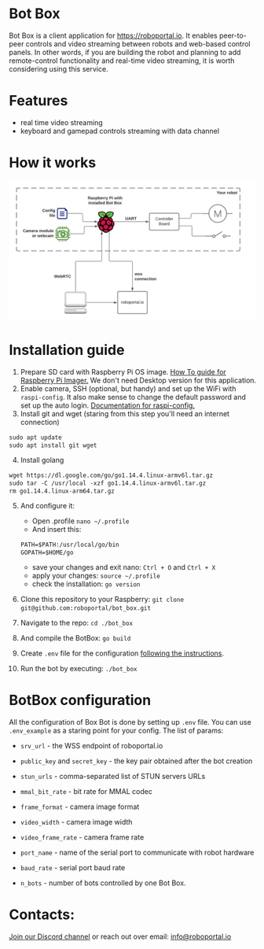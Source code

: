 # Bot Box

Bot Box is a client application for https://roboportal.io.
It enables peer-to-peer controls and video streaming between robots and web-based control panels. In other words, if you are building the robot and planning to add remote-control functionality and real-time video streaming, it is worth considering using this service.

# Features

- real time video streaming
- keyboard and gamepad controls streaming with data channel

# How it works

![System diagram](./doc/system_diagram.png)

# Installation guide

1. Prepare SD card with Raspberry Pi OS image. [How To guide for Raspberry Pi Imager.](https://www.youtube.com/watch?v=ntaXWS8Lk34) We don't need Desktop version for this application.
2. Enable camera, SSH (optional, but handy) and set up the WiFi with `raspi-config`. It also make sense to change the default password and set up the auto login. [ Documentation for raspi-config.](https://www.raspberrypi.org/documentation/configuration/raspi-config.md)
3. Install git and wget (staring from this step you'll need an internet connection)
  ```
  sudo apt update
  sudo apt install git wget
  ```
4. Install golang
  ```
  wget https://dl.google.com/go/go1.14.4.linux-armv6l.tar.gz
  sudo tar -C /usr/local -xzf go1.14.4.linux-armv6l.tar.gz
  rm go1.14.4.linux-arm64.tar.gz
  ```
  
5. And configure it:
    - Open .profile `nano ~/.profile`
    - And insert this:
    ```
    PATH=$PATH:/usr/local/go/bin
    GOPATH=$HOME/go
    ```
    - save your changes and exit nano: `Ctrl + O` and `Ctrl + X`
    - apply your changes: `source ~/.profile`
    - check the installation: `go version`
   
6. Clone this repository to your Raspberry:
   `git clone git@github.com:roboportal/bot_box.git`

7. Navigate to the repo: `cd ./bot_box`
8. And compile the BotBox: `go build`
9. Create `.env` file for the configuration [following the instructions](#botbox-configuration).
10. Run the bot by executing: `./bot_box`

# BotBox configuration

All the configuration of Box Bot is done by setting up `.env` file. You can use `.env_example` as a staring point for your config.
The list of params:
- `srv_url` - the WSS endpoint of roboportal.io
- `public_key` and `secret_key` - the key pair obtained after the bot creation
- `stun_urls` - comma-separated list of STUN servers URLs 
- `mmal_bit_rate` - bit rate for MMAL codec
- `frame_format` - camera image format
- `video_width` - camera image width
- `video_frame_rate` - camera frame rate

- `port_name` - name of the serial port to communicate with robot hardware
- `baud_rate` - serial port baud rate

- `n_bots` - number of bots controlled by one Bot Box.


# Contacts:

[Join our Discord channel](https://discord.gg/WeAahmwMMv) or reach out over email: info@roboportal.io
